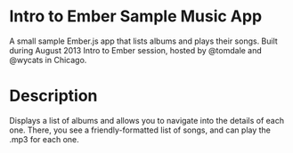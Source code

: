 Intro to Ember Sample Music App
=====================
A small sample Ember.js app that lists albums and plays their songs. Built during August 2013 Intro to Ember session, hosted by @tomdale and @wycats in Chicago.

Description
===========
Displays a list of albums and allows you to navigate into the details of each one. There, you see a friendly-formatted list of songs, and can play the .mp3 for each one.
